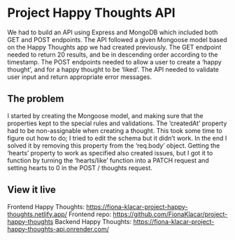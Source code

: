 # Project Happy Thoughts API

We had to build an API using Express and MongoDB which included both GET and POST endpoints. The API followed a given Mongoose model based on the Happy Thoughts app we had created previously. The GET endpoint needed to return 20 results, and be in descending order according to the timestamp. The POST endpoints needed to allow a user to create a ‘happy thought’, and for a happy thought to be ‘liked’. The API needed to validate user input and return appropriate error messages. 


## The problem

I started by creating the Mongoose model, and making sure that the properties kept to the special rules and validations. The ‘createdAt’ property had to be non-assignable when creating a thought. This took some time to figure out how to do; I tried to edit the schema but it didn’t work. In the end I solved it by removing this property from the ‘req.body’ object. Getting the ‘hearts’ property to work as specified also created issues, but I got it to function by turning the ‘hearts/like’ function into a PATCH request and setting hearts to 0 in the POST / thoughts request. 

## View it live

Frontend Happy Thoughts: https://fiona-klacar-project-happy-thoughts.netlify.app/
Frontend repo: https://github.com/FionaKlacar/project-happy-thoughts
Backend Happy Thoughts: https://fiona-klacar-project-happy-thoughts-api.onrender.com/